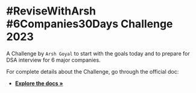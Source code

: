 # #ReviseWithArsh #6Companies30Days Challenge 2023

A Challenge by `Arsh Goyal` to start with the goals today and to prepare for DSA interview for 6 major companies.

For complete details about the Challenge, go through the official doc: 

* <a href="https://docs.google.com/document/d/1jkVKWPcOAE2Xjt7GFLV-M8N50HygZpWcO26REFa7dZM/edit?usp=sharing"><strong>Explore the docs »</strong></a><br/>

